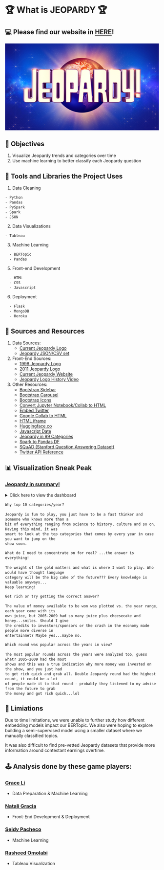 # :trophy: What is JEOPARDY :trophy:

## :computer: Please find our website in [HERE](https://jeopardyanalysis.herokuapp.com/)!

![Alt text](static/assets/JeopardyLogo.jpeg)

## :dart: Objectives
1. Visualize Jeopardy trends and categories over time
2. Use machine learning to better classify each Jeopardy question

## :wrench: Tools and Libraries the Project Uses
1. Data Cleaning

```
- Python
- Pandas
- PySpark
- Spark
- JSON
```

2. Data Visualizations

```
- Tableau
```
 
3. Machine Learning

```
  - BERTopic
  - Pandas
```

5. Front-end Development

```
  - HTML
  - CSS
  - Javascript
```

6. Deployment

```
  - Flask
  - MongoDB
  - Heroku
```


## :open_file_folder: Sources and Resources 

1. Data Sources:
    - [Current Jeopardy Logo](https://www.ohio.edu/news/2021/03/ohio-university-be-featured-jeopardy-episode)
    - [Jeopardy JSON/CSV set](https://www.reddit.com/r/datasets/comments/1uyd0t/200000_jeopardy_questions_in_a_json_file/)
2. Front-End Sources:
    - [1998 Jeopardy Logo](https://www.youtube.com/watch?v=eGtPwyaX9qE)
    - [2011 Jeopardy Logo](https://www.thelist.com/302141/the-truth-about-winning-jeopardy/)
    - [Current Jeopardy Website](https://www.jeopardy.com/)
    - [Jeopardy Logo History Video](https://www.youtube.com/watch?v=eHDbZ1LHxqY&t=1s)
3. Other Resources: 
    - [Bootstrap Sidebar](https://www.codeply.com/p/Nkp8O77PFS)
    - [Bootstrap Carousel](https://stackoverflow.com/questions/28972493/bootstrap-carousel-within-a-column)
    - [Bootstrap Icons](https://icons.getbootstrap.com/)
    - [Convert Jupyter Notebook/Collab to HTML](https://www.youtube.com/watch?v=nezPWpBNr7k)
    - [Embed Twitter](https://help.twitter.com/en/using-twitter/embed-twitter-feed)
    - [Google Collab to HTML](https://leaherb.com/save-google-colab-notebook-to-html/)
    - [HTML iframe](https://www.w3schools.com/tags/tag_iframe.ASP)
    - [Huggingface.co](https://huggingface.co/)
    - [Javascript Date](https://developer.mozilla.org/en-US/docs/Web/JavaScript/Reference/Global_Objects/Date/Date)
    - [Jeopardy in 99 Categories](https://www.sporcle.com/games/rockgolf/analbumcover/results)
    - [Spark to Pandas DF](https://stackoverflow.com/questions/50958721/convert-a-spark-dataframe-to-pandas-df)
    - [SQuAD (Stanford Question Answering Dataset)](https://towardsdatascience.com/the-quick-guide-to-squad-cae08047ebee)
    - [Twitter API Reference](https://docs.tweepy.org/en/latest/api.html)
    

## :bar_chart: Visualization Sneak Peak
### [Jeopardy in summary!](https://public.tableau.com/app/profile/rasheed.omolabi/viz/JeopardyAnalysis_twb/MainDashboard)

<details>
<summary>Click here to view the dashboard</summary>
    
![Dashbaord](static/assets/dashboard.png)

 
</details>

```
Why top 10 categories/year?

Jeopardy is fun to play, you just have to be a fast thinker and someone who knows more than a 
bit of everything ranging from science to history, culture and so on. Having this mind, it was 
smart to look at the top categories that comes by every year in case you want to jump on the 
show soon.
```

```
What do I need to concentrate on for real? ...the answer is everything!

The weight of the gold matters and what is where I want to play. Who would have thought language 
category will be the big cake of the future??? Every knowledge is valuable anyways... 
Keep learning!
```

```
Get rich or try getting the correct answer?

The value of money available to be won was plotted vs. the year range, each year came with its
own juice, but 2005-2009 had so many juice plus cheesecake and honey...smiles. Should I give 
the credits to investors/sponsors or the crash in the economy made people more diverse in
entertainmet? Maybe yes...maybe no.
```

```
Which round was popular across the years in view?

The most popular rounds across the years were analyzed too, guess what? 2005-2009 had the most 
shows and this was a true indication why more money was invested on the show, and you just had 
to get rich quick and grab all. Double Jeopardy round had the highest count, it could be a lot 
of people made it to that round - probably they listened to my advise from the future to grab 
the money and got rich quick...lol
```

## :bookmark_tabs: Limiations
Due to time limitations, we were unable to further study how different embedding models impact our BERTopic. We also were hoping to explore building a semi-supervised model using a smaller dataset where we manually classified topics.

It was also difficult to find pre-vetted Jeopardy datasets that provide more information around contestant earnings overtime. 

## 	:joystick:  Analysis done by these game players:
### [Grace Li](https://github.com/Grace-Bijun-Li)
  - Data Preparation & Machine Learning

### [Natali Gracia](https://github.com/nataligracia)
  - Front-End Development & Deployment

### [Seidy Pacheco](https://github.com/seidyp)
  - Machine Learning

### [Rasheed Omolabi](https://github.com/rashhola)
  - Tableau Visualization

